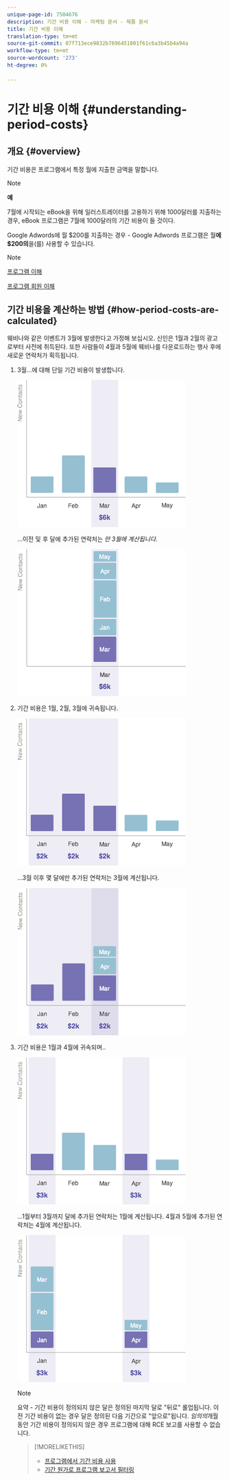```yaml
---
unique-page-id: 7504676
description: 기간 비용 이해 - 마케팅 문서 - 제품 문서
title: 기간 비용 이해
translation-type: tm+mt
source-git-commit: 07f713ece9832b7696451001f61c6a3b45b4a94a
workflow-type: tm+mt
source-wordcount: '273'
ht-degree: 0%

---
```



# 기간 비용 이해 {#understanding-period-costs}

## 개요 {#overview}

기간 비용은 프로그램에서 특정 월에 지출한 금액을 말합니다.

>[!NOTE]
>
>**예**
>
>7월에 시작되는 eBook을 위해 일러스트레이터를 고용하기 위해 1000달러를 지출하는 경우, eBook 프로그램은 7월에 1000달러의 기간 비용이 들 것이다.
>
>Google Adwords에 월 $200를 지출하는 경우 - Google Adwords 프로그램은 월&#x200B;**에 $200의**&#x200B;을(를) 사용할 수 있습니다.

>[!NOTE]
>
>[프로그램 이해](/help/marketo/product-docs/core-marketo-concepts/programs/creating-programs/understanding-programs.md)
>
>[프로그램 회원 이해](/help/marketo/product-docs/core-marketo-concepts/programs/creating-programs/understanding-program-membership.md)

## 기간 비용을 계산하는 방법 {#how-period-costs-are-calculated}

웨비나와 같은 이벤트가 3월에 발생한다고 가정해 보십시오. 신인은 1월과 2월의 광고로부터 사전에 취득된다. 또한 사람들이 4월과 5월에 웨비나를 다운로드하는 행사 후에 새로운 연락처가 획득됩니다.

1. 3월...에 대해 단일 기간 비용이 발생합니다.

   ![](assets/graph1.png)

   ...이전 및 후 달에 추가된 연락처는 *만 3월에 계산됩니다.*

   ![](assets/graph2.png)

1. 기간 비용은 1월, 2월, 3월에 귀속됩니다.

   ![](assets/graph3.png)

   ...3월 이후 몇 달에만 추가된 연락처는 3월에 계산됩니다.

   ![](assets/graph4.png)

1. 기간 비용은 1월과 4월에 귀속되며..

   ![](assets/graph5.png)

   ...1월부터 3월까지 달에 추가된 연락처는 1월에 계산됩니다. 4월과 5월에 추가된 연락처는 4월에 계산됩니다.

   ![](assets/graph6.png)

   >[!NOTE]
   >
   >요약 - 기간 비용이 정의되지 않은 달은 정의된 마지막 달로 &quot;뒤로&quot; 롤업됩니다. 이전 기간 비용이 없는 경우 달은 정의된 다음 기간으로 &quot;앞으로&quot;됩니다. _임의의_&#x200B;개월 동안 기간 비용이 정의되지 않은 경우 프로그램에 대해 RCE 보고를 사용할 수 없습니다.

   >[!MORELIKETHIS]
   >
   >* [프로그램에서 기간 비용 사용](/help/marketo/product-docs/core-marketo-concepts/programs/working-with-programs/using-period-costs-in-a-program.md)
   >* [기간 원가로 프로그램 보고서 필터링](/help/marketo/product-docs/core-marketo-concepts/programs/program-performance-report/filter-a-program-report-by-period-cost.md)


